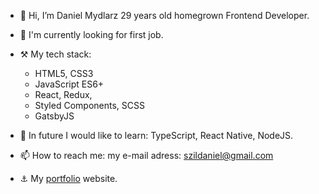 - 👋 Hi, I’m Daniel Mydlarz 29 years old homegrown Frontend Developer.
- 👀 I'm currently looking for first job.
- ⚒️ My tech stack: 
    * HTML5, CSS3
    * JavaScript ES6+
    * React, Redux,
    * Styled Components, SCSS
    * GatsbyJS

- 🌱 In future I would like to learn: TypeScript, React Native, NodeJS.
- 📫 How to reach me: my e-mail adress: szildaniel@gmail.com
- ⚓  My  [portfolio]( https://danielmydlarz-oexe94qyh-szildaniel.vercel.app/) website.
